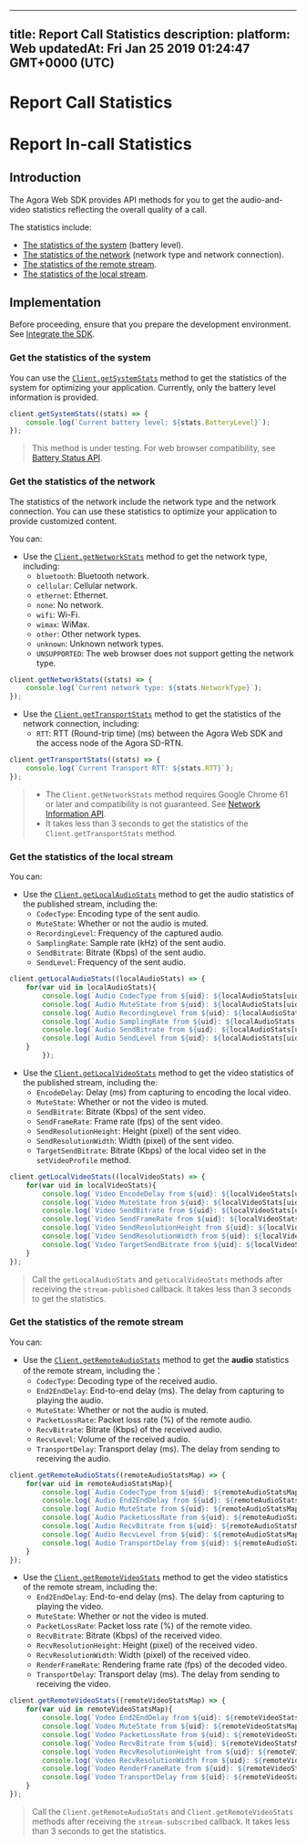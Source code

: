
---
title: Report Call Statistics
description: 
platform: Web
updatedAt: Fri Jan 25 2019 01:24:47 GMT+0000 (UTC)
---
# Report Call Statistics
# Report In-call Statistics

## Introduction

The Agora Web SDK provides API methods for you to get the audio-and-video statistics reflecting the overall quality of a call. 

The statistics include:

- [The statistics of the system](#system_statistics) (battery level).
- [The statistics of the network](#network_statistics) (network type and network connection).
- [The statistics of the remote stream](#local_stream_statistics).
- [The statistics of the local stream](#remote_stream_statistics).

## Implementation

Before proceeding, ensure that you prepare the development environment. See [Integrate the SDK](../../en/Video/web_prepare.md).

<a name ="system_statistics"></a>
### Get the statistics of the system

You can use the [`Client.getSystemStats`](https://docs.agora.io/en/Video/API%20Reference/web/interfaces/agorartc.client.html#getsystemstats) method to get the statistics of the system for optimizing your application. Currently, only the battery level information is provided.

```javascript
client.getSystemStats((stats) => {
	console.log(`Current battery level: ${stats.BatteryLevel}`);
});
```

> This method is under testing. For web browser compatibility, see [Battery Status API](https://developer.mozilla.org/en-US/docs/Web/API/Battery_Status_API).

<a name ="network_statistics"></a>
### Get the statistics of the network

The statistics of the network include the network type and the network connection. You can use these statistics to optimize your application to provide customized content.

You can:  

- Use the [`Client.getNetworkStats`](https://docs.agora.io/en/Video/API%20Reference/web/interfaces/agorartc.client.html#getnetworkstats) method to get the network type, including:
  - `bluetooth`: Bluetooth network.
  - `cellular`: Cellular network.
  - `ethernet`: Ethernet.
  - `none`: No network.
  - `wifi`: Wi-Fi.
  - `wimax`: WiMax.
  - `other`: Other network types.
  - `unknown`: Unknown network types.
  - `UNSUPPORTED`: The web browser does not support getting the network type.

```javascript 
client.getNetworkStats((stats) => {                        
	console.log(`Current network type: ${stats.NetworkType}`); 
});                                                        
```

- Use the [`Client.getTransportStats`](https://docs.agora.io/en/Video/API%20Reference/web/interfaces/agorartc.client.html#gettransportstats) method to get the statistics of the network connection, including:
  - `RTT`: RTT (Round-trip time) (ms) between the Agora Web SDK and the access node of the Agora SD-RTN.

```javascript
client.getTransportStats((stats) => {
	console.log(`Current Transport RTT: ${stats.RTT}`);
});                           
```

> - The `Client.getNetworkStats` method requires Google Chrome 61 or later and compatibility is not guaranteed. See [Network Information API](https://developer.mozilla.org/en-US/docs/Web/API/Network_Information_API).
> - It takes less than 3 seconds to get the statistics of the `Client.getTransportStats` method.

<a name ="local_stream_statistics"></a>
### Get the statistics of the local stream

You can: 

- Use the [`Client.getLocalAudioStats`](https://docs.agora.io/en/Video/API%20Reference/web/interfaces/agorartc.client.html#getlocalaudiostats) method to get the audio statistics of the published stream, including the:
  - `CodecType`: Encoding type of the sent audio.
  - `MuteState`: Whether or not the audio is muted.
  - `RecordingLevel`: Frequency of the captured audio.
  - `SamplingRate`: Sample rate (kHz) of the sent audio.
  - `SendBitrate`: Bitrate (Kbps) of the sent audio.
  - `SendLevel`: Frequency of the sent audio.

```javascript
client.getLocalAudioStats((localAudioStats) => {
	for(var uid in localAudioStats){
		console.log(`Audio CodecType from ${uid}: ${localAudioStats[uid].CodecType}`);
		console.log(`Audio MuteState from ${uid}: ${localAudioStats[uid].MuteState}`);
		console.log(`Audio RecordingLevel from ${uid}: ${localAudioStats[uid].RecordingLevel}`);
		console.log(`Audio SamplingRate from ${uid}: ${localAudioStats[uid].SamplingRate}`);
		console.log(`Audio SendBitrate from ${uid}: ${localAudioStats[uid].SendBitrate}`);
		console.log(`Audio SendLevel from ${uid}: ${localAudioStats[uid].SendLevel}`);
	}
		});
```

- Use the [`Client.getLocalVideoStats`](https://docs.agora.io/en/Video/API%20Reference/web/interfaces/agorartc.client.html#getlocalvideostats) method to get the video statistics of the published stream, including the:
  - `EncodeDelay`: Delay (ms) from capturing to encoding the local video.
  - `MuteState`: Whether or not the video is muted.
  - `SendBitrate`: Bitrate (Kbps) of the sent video.
  - `SendFrameRate`: Frame rate (fps) of the sent video.
  - `SendResolutionHeight`: Height (pixel) of the sent video.
  - `SendResolutionWidth`: Width (pixel) of the sent video.
  - `TargetSendBitrate`: Bitrate (Kbps) of the local video set in the `setVideoProfile` method.

```javascript
client.getLocalVideoStats((localVideoStats) => {
	for(var uid in localVideoStats){
		console.log(`Video EncodeDelay from ${uid}: ${localVideoStats[uid].EncodeDelay}`);
		console.log(`Video MuteState from ${uid}: ${localVideoStats[uid].MuteState}`);
		console.log(`Video SendBitrate from ${uid}: ${localVideoStats[uid].SendBitrate}`);
		console.log(`Video SendFrameRate from ${uid}: ${localVideoStats[uid].SendFrameRate}`);
		console.log(`Video SendResolutionHeight from ${uid}: ${localVideoStats[uid].SendResolutionHeight}`);
		console.log(`Video SendResolutionWidth from ${uid}: ${localVideoStats[uid].SendResolutionWidth}`);
		console.log(`Video TargetSendBitrate from ${uid}: ${localVideoStats[uid].TargetSendBitrate}`);
	}
});
```

> Call the `getLocalAudioStats` and `getLocalVideoStats` methods after receiving the `stream-published` callback. It takes less than 3 seconds to get the statistics.

<a name ="remote_stream_statistics"></a>
### Get the statistics of the remote stream

You can: 

- Use the [`Client.getRemoteAudioStats`](https://docs.agora.io/en/Video/API%20Reference/web/interfaces/agorartc.client.html#getremoteaudiostats) method to get the **audio** statistics of the remote stream, including the：
  - `CodecType`: Decoding type of the received audio.
  - `End2EndDelay`: End-to-end delay (ms). The delay from capturing to playing the audio.
  - `MuteState`: Whether or not the audio is muted.
  - `PacketLossRate`: Packet loss rate (%) of the remote audio.
  - `RecvBitrate`: Bitrate (Kbps) of the received audio.
  - `RecvLevel`: Volume of the received audio.
  - `TransportDelay`: Transport delay (ms). The delay from sending to receiving the audio.

```javascript
client.getRemoteAudioStats((remoteAudioStatsMap) => {
	for(var uid in remoteAudioStatsMap){
		console.log(`Audio CodecType from ${uid}: ${remoteAudioStatsMap[uid].CodecType}`);
		console.log(`Audio End2EndDelay from ${uid}: ${remoteAudioStatsMap[uid].End2EndDelay}`);
		console.log(`Audio MuteState from ${uid}: ${remoteAudioStatsMap[uid].MuteState}`);
		console.log(`Audio PacketLossRate from ${uid}: ${remoteAudioStatsMap[uid].PacketLossRate}`);
		console.log(`Audio RecvBitrate from ${uid}: ${remoteAudioStatsMap[uid].RecvBitrate}`);
		console.log(`Audio RecvLevel from ${uid}: ${remoteAudioStatsMap[uid].RecvLevel}`);
		console.log(`Audio TransportDelay from ${uid}: ${remoteAudioStatsMap[uid].TransportDelay}`);
	}
});
```

- Use the [`Client.getRemoteVideoStats`](https://docs.agora.io/en/Video/API%20Reference/web/interfaces/agorartc.client.html#getremotevideostats) method to get the video statistics of the remote stream, including the: 
  - `End2EndDelay`: End-to-end delay (ms). The delay from capturing to playing the video.
  - `MuteState`: Whether or not the video is muted.
  - `PacketLossRate`: Packet loss rate (%) of the remote video.
  - `RecvBitrate`: Bitrate (Kbps) of the received video.
  - `RecvResolutionHeight`: Height (pixel) of the received video.
  - `RecvResolutionWidth`: Width (pixel) of the received video.
  - `RenderFrameRate`: Rendering frame rate (fps) of the decoded video.
  - `TransportDelay`: Transport delay (ms). The delay from sending to receiving the video.

```javascript
client.getRemoteVideoStats((remoteVideoStatsMap) => {
	for(var uid in remoteVideoStatsMap){
		console.log(`Vodeo End2EndDelay from ${uid}: ${remoteVideoStatsMap[uid].End2EndDelay}`);
		console.log(`Vodeo MuteState from ${uid}: ${remoteVideoStatsMap[uid].MuteState}`);
		console.log(`Vodeo PacketLossRate from ${uid}: ${remoteVideoStatsMap[uid].PacketLossRate}`);
		console.log(`Vodeo RecvBitrate from ${uid}: ${remoteVideoStatsMap[uid].RecvBitrate}`);
		console.log(`Vodeo RecvResolutionHeight from ${uid}: ${remoteVideoStatsMap[uid].RecvResolutionHeight}`);
		console.log(`Vodeo RecvResolutionWidth from ${uid}: ${remoteVideoStatsMap[uid].RecvResolutionWidth}`);
		console.log(`Vodeo RenderFrameRate from ${uid}: ${remoteVideoStatsMap[uid].RenderFrameRate}`);
		console.log(`Vodeo TransportDelay from ${uid}: ${remoteVideoStatsMap[uid].TransportDelay}`);
	}
});
```

> Call the `Client.getRemoteAudioStats` and `Client.getRemoteVideoStats` methods after receiving the `stream-subscribed` callback. It takes less than 3 seconds to get the statistics.

